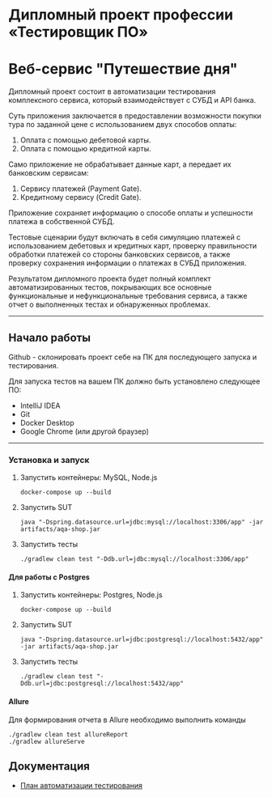 # Дипломный проект профессии «Тестировщик ПО»

# Веб-сервис "Путешествие дня"

Дипломный проект состоит в автоматизации тестирования комплексного сервиса, который взаимодействует с СУБД и API банка.

Суть приложения заключается в предоставлении возможности покупки тура по заданной цене с использованием двух способов оплаты:

1. Оплата с помощью дебетовой карты.
2. Оплата с помощью кредитной карты.

Само приложение не обрабатывает данные карт, а передает их банковским сервисам:

1. Сервису платежей (Payment Gate).
2. Кредитному сервису (Credit Gate).

Приложение сохраняет информацию о способе оплаты и успешности платежа в собственной СУБД.

Тестовые сценарии будут включать в себя симуляцию платежей с использованием дебетовых и кредитных карт, проверку правильности обработки платежей со стороны банковских сервисов, а также проверку сохранения информации о платежах в СУБД приложения.

Результатом дипломного проекта будет полный комплект автоматизированных тестов, покрывающих все основные функциональные и нефункциональные требования сервиса, а также отчет о выполненных тестах и обнаруженных проблемах.

---

## Начало работы

Github - склонировать проект себе на ПК для последующего запуска и тестирования.

Для запуска тестов на вашем ПК должно быть установлено следующее ПО:

- IntelliJ IDEA
- Git
- Docker Desktop
- Google Chrome (или другой браузер)

---

### Установка и запуск

1. Запустить контейнеры: MySQL, Node.js
    ```
    docker-compose up --build
    ```

2. Запустить SUT
    ```
    java "-Dspring.datasource.url=jdbc:mysql://localhost:3306/app" -jar artifacts/aqa-shop.jar
    ```

3. Запустить тесты
    ```
    ./gradlew clean test "-Ddb.url=jdbc:mysql://localhost:3306/app"
    ```

#### Для работы с Postgres

1. Запустить контейнеры: Postgres, Node.js
    ```
    docker-compose up --build  
    ```

2. Запустить SUT
    ```
    java "-Dspring.datasource.url=jdbc:postgresql://localhost:5432/app" -jar artifacts/aqa-shop.jar
    ```

3. Запустить тесты
    ```
    ./gradlew clean test "-Ddb.url=jdbc:postgresql://localhost:5432/app"
    ```

#### Allure

Для формирования отчета в Allure необходимо выполнить команды
```
./gradlew clean test allureReport 
./gradlew allureServe
```
## Документация

- [План автоматизации тестирования](https://github.com/Maksim-Tukmachev/diplom/blob/main/Documentation/Plan.md)

